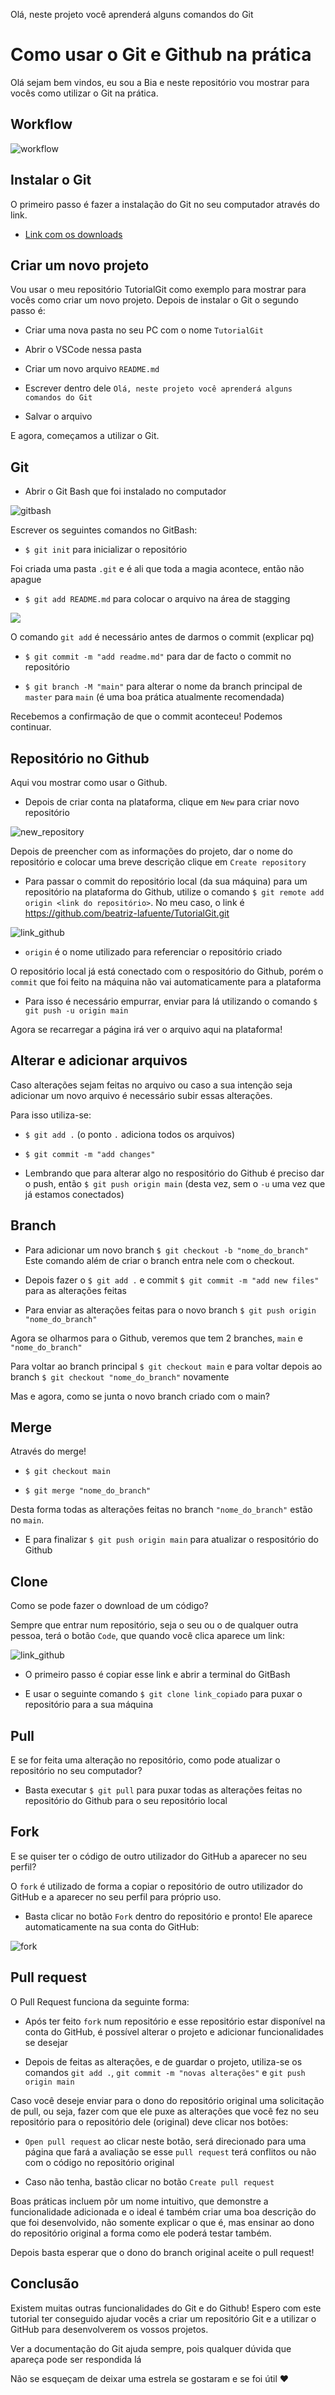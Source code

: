 Olá, neste projeto você aprenderá alguns comandos do Git
# Como usar o Git e Github na prática

Olá sejam bem vindos, eu sou a Bia e neste repositório vou mostrar para vocês como utilizar o Git na prática.

## Workflow

![workflow](https://user-images.githubusercontent.com/121397357/209671168-8812a5b2-b13e-4502-8e7d-d4a113e28525.png)

## Instalar o Git
O primeiro passo é fazer a instalação do Git no seu computador através do link.
* [Link com os downloads](https://git-scm.com/downloads)

## Criar um novo projeto

Vou usar o meu repositório TutorialGit como exemplo para mostrar para vocês como criar um novo projeto. 
Depois de instalar o Git o segundo passo é:

* Criar uma nova pasta no seu PC com o nome `TutorialGit`

* Abrir o VSCode nessa pasta

* Criar um novo arquivo `README.md`

* Escrever dentro dele `Olá, neste projeto você aprenderá alguns comandos do Git`

* Salvar o arquivo

E agora, começamos a utilizar o Git.

## Git

* Abrir o Git Bash que foi instalado no computador

![gitbash](https://user-images.githubusercontent.com/121397357/209668647-6efb0668-97ad-4424-89f7-68b8daf6493e.png)

Escrever os seguintes comandos no GitBash:

* `$ git init` para inicializar o repositório

Foi criada uma pasta `.git` e é ali que toda a magia acontece, então não apague

* `$ git add README.md` para colocar o arquivo na área de stagging

<img src="https://i1.wp.com/www.markus-gattol.name/misc/mm/si/content/git_git_add.png">

O comando `git add` é necessário antes de darmos o commit (explicar pq)

* `$ git commit -m "add readme.md"` para dar de facto o commit no repositório

* `$ git branch -M "main"` para alterar o nome da branch principal de `master` para `main` (é uma boa prática atualmente recomendada)

Recebemos a confirmação de que o commit aconteceu! Podemos continuar.

## Repositório no Github

Aqui vou mostrar como usar o Github.

* Depois de criar conta na plataforma, clique em `New` para criar novo repositório

![new_repository](https://user-images.githubusercontent.com/121397357/209675373-01c1e926-d573-4404-a599-e07260666f96.png)

Depois de preencher com as informações do projeto, dar o nome do repositório e colocar uma breve descrição clique em `Create repository`

* Para passar o commit do repositório local (da sua máquina) para um repositório na plataforma do Github, utilize o comando `$ git remote add origin <link do repositório>`. No meu caso, o link é https://github.com/beatriz-lafuente/TutorialGit.git

![link_github](https://user-images.githubusercontent.com/121397357/209676821-b1ebfdee-275d-42b3-9376-56b7d979fc54.png)

* `origin` é o nome utilizado para referenciar o repositório criado

O repositório local já está conectado com o respositório do Github, porém o `commit` que foi feito na máquina não vai automaticamente para a plataforma

* Para isso é necessário empurrar, enviar para lá utilizando o comando `$ git push -u origin main`

Agora se recarregar a página irá ver o arquivo aqui na plataforma!

## Alterar e adicionar arquivos

Caso alterações sejam feitas no arquivo ou caso a sua intenção seja adicionar um novo arquivo é necessário subir essas alterações.

Para isso utiliza-se:

* `$ git add .` (o ponto `.` adiciona todos os arquivos)

* `$ git commit -m "add changes"`

* Lembrando que para alterar algo no respositório do Github é preciso dar o push, então `$ git push origin main` (desta vez, sem o `-u` uma vez que já estamos conectados)

## Branch

* Para adicionar um novo branch `$ git checkout -b "nome_do_branch"`
Este comando além de criar o branch entra nele com o checkout.

* Depois fazer o `$ git add .` e commit `$ git commit -m "add new files"` para as alterações feitas

* Para enviar as alterações feitas para o novo branch `$ git push origin "nome_do_branch"`

Agora se olharmos para o Github, veremos que tem 2 branches, `main` e `"nome_do_branch"`

Para voltar ao branch principal `$ git checkout main` e para voltar depois ao branch `$ git checkout "nome_do_branch"` novamente

Mas e agora, como se junta o novo branch criado com o main?

## Merge

Através do merge!

* `$ git checkout main`

* `$ git merge "nome_do_branch"`

Desta forma todas as alterações feitas no branch `"nome_do_branch"` estão no `main`.

* E para finalizar `$ git push origin main` para atualizar o respositório do Github

## Clone

Como se pode fazer o download de um código?

Sempre que entrar num repositório, seja o seu ou o de qualquer outra pessoa, terá o botão `Code`, que quando você clica aparece um link:

![link_github](https://user-images.githubusercontent.com/121397357/209736505-4ae96201-553b-47e3-9c58-868df0e49113.png)

* O primeiro passo é copiar esse link e abrir a terminal do GitBash

* E usar o seguinte comando `$ git clone link_copiado` para puxar o repositório para a sua máquina

## Pull

E se for feita uma alteração no repositório, como pode atualizar o repositório no seu computador?

* Basta executar `$ git pull` para puxar todas as alterações feitas no repositório do Github para o seu repositório local

## Fork

E se quiser ter o código de outro utilizador do GitHub a aparecer no seu perfil?

O `fork` é utilizado de forma a copiar o repositório de outro utilizador do GitHub e a aparecer no seu perfil para próprio uso.

* Basta clicar no botão `Fork` dentro do repositório e pronto! Ele aparece automaticamente na sua conta do GitHub:

![fork](https://user-images.githubusercontent.com/121397357/209737841-713501c3-b64a-42fe-b30c-6920fc28245c.png)

## Pull request

O Pull Request funciona da seguinte forma:

* Após ter feito `fork` num repositório e esse repositório estar disponível na conta do GitHub, é possível alterar o projeto e adicionar funcionalidades se desejar

* Depois de feitas as alterações, e de guardar o projeto, utiliza-se os comandos `git add .`, `git commit -m "novas alterações"` e `git push origin main`

Caso você deseje enviar para o dono do repositório original uma solicitação de pull, ou seja, fazer com que ele puxe as alterações que você fez no seu repositório para o repositório dele (original) deve clicar nos botões:

* `Open pull request`
ao clicar neste botão, será direcionado para uma página que fará a avaliação se esse `pull request` terá conflitos ou não com o código no repositório original

* Caso não tenha, bastão clicar no botão `Create pull request`

Boas práticas incluem pôr um nome intuitivo, que demonstre a funcionalidade adicionada e o ideal é também criar uma boa descrição do que foi desenvolvido, não somente explicar o que é, mas ensinar ao dono do repositório original a forma como ele poderá testar também.

Depois basta esperar que o dono do branch original aceite o pull request!

## Conclusão

Existem muitas outras funcionalidades do Git e do Github! 
Espero com este tutorial ter conseguido ajudar vocês a criar um repositório Git e a utilizar o GitHub para desenvolverem os vossos projetos.

Ver a documentação do Git ajuda sempre, pois qualquer dúvida que apareça pode ser respondida lá

Não se esqueçam de deixar uma estrela se gostaram e se foi útil ❤
